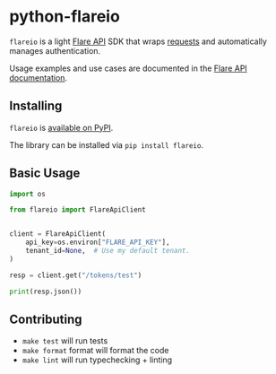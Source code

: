 # python-flareio

`flareio` is a light [Flare API](https://api.docs.flare.io/) SDK that wraps [requests](https://requests.readthedocs.io/) and automatically manages authentication.

Usage examples and use cases are documented in the [Flare API documentation](https://api.docs.flare.io/sdk/python).

## Installing

`flareio` is [available on PyPI](https://pypi.org/project/flareio/).

The library can be installed via `pip install flareio`.

## Basic Usage

```python
import os

from flareio import FlareApiClient


client = FlareApiClient(
    api_key=os.environ["FLARE_API_KEY"],
    tenant_id=None,  # Use my default tenant.
)

resp = client.get("/tokens/test")

print(resp.json())
```

## Contributing

- `make test` will run tests
- `make format` format will format the code
- `make lint` will run typechecking + linting
